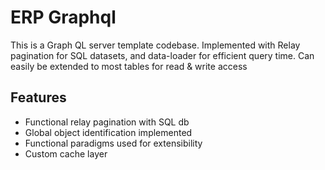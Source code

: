 # ERP Graphql

This is a Graph QL server template codebase. Implemented with Relay pagination for SQL datasets, and data-loader for efficient query time. Can easily be extended to most tables for read & write access


## Features
 - Functional relay pagination with SQL db
 - Global object identification implemented
 - Functional paradigms used for extensibility
 - Custom cache layer
 
